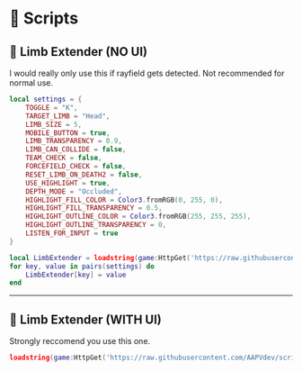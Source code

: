 # 📜 Scripts  

## 🔹 Limb Extender (NO UI)  
I would really only use this if rayfield gets detected. Not recommended for normal use.
```lua
local settings = {
	TOGGLE = "K",
	TARGET_LIMB = "Head",
	LIMB_SIZE = 5,
	MOBILE_BUTTON = true,
	LIMB_TRANSPARENCY = 0.9,
	LIMB_CAN_COLLIDE = false,
	TEAM_CHECK = false,
	FORCEFIELD_CHECK = false,
	RESET_LIMB_ON_DEATH2 = false,
	USE_HIGHLIGHT = true,
	DEPTH_MODE = "Occluded",
	HIGHLIGHT_FILL_COLOR = Color3.fromRGB(0, 255, 0),
	HIGHLIGHT_FILL_TRANSPARENCY = 0.5,
	HIGHLIGHT_OUTLINE_COLOR = Color3.fromRGB(255, 255, 255),
	HIGHLIGHT_OUTLINE_TRANSPARENCY = 0,
	LISTEN_FOR_INPUT = true
}

local LimbExtender = loadstring(game:HttpGet('https://raw.githubusercontent.com/AAPVdev/scripts/refs/heads/main/LimbExtender.lua'))()
for key, value in pairs(settings) do
    LimbExtender[key] = value
end

```

---

## 🔹 Limb Extender (WITH UI)  
Strongly reccomend you use this one.  
```lua
loadstring(game:HttpGet('https://raw.githubusercontent.com/AAPVdev/scripts/refs/heads/main/UI_LimbExtender.lua'))()
```
